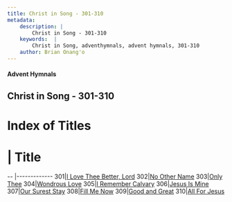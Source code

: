```yaml
---
title: Christ in Song - 301-310
metadata:
    description: |
        Christ in Song - 301-310
    keywords:  |
        Christ in Song, adventhymnals, advent hymnals, 301-310
    author: Brian Onang'o
---
```


#### Advent Hymnals
## Christ in Song - 301-310

# Index of Titles
# | Title                        
-- |-------------
301|[I Love Thee Better, Lord](/christ-in-song/301-400/301-310/I-Love-Thee-Better,-Lord)
302|[No Other Name](/christ-in-song/301-400/301-310/No-Other-Name)
303|[Only Thee](/christ-in-song/301-400/301-310/Only-Thee)
304|[Wondrous Love](/christ-in-song/301-400/301-310/Wondrous-Love)
305|[I Remember Calvary](/christ-in-song/301-400/301-310/I-Remember-Calvary)
306|[Jesus Is Mine](/christ-in-song/301-400/301-310/Jesus-Is-Mine)
307|[Our Surest Stay](/christ-in-song/301-400/301-310/Our-Surest-Stay)
308|[Fill Me Now](/christ-in-song/301-400/301-310/Fill-Me-Now)
309|[Good and Great](/christ-in-song/301-400/301-310/Good-and-Great)
310|[All For Jesus](/christ-in-song/301-400/301-310/All-For-Jesus)